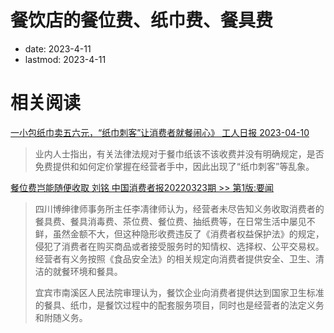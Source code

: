 # 餐饮店的餐位费、纸巾费、餐具费
- date: 2023-4-11
- lastmod: 2023-4-11

# 相关阅读

[一小包纸巾卖五六元，“纸巾刺客”让消费者就餐闹心》 工人日报 2023-04-10](https://www.workercn.cn/c/2023-04-10/7796729.shtml)
> 业内人士指出，有关法律法规对于餐巾纸该不该收费并没有明确规定，是否免费提供和如何定价掌握在经营者手中，因此出现了“纸巾刺客”等乱象。

[餐位费岂能随便收取 刘铭 中国消费者报20220323期 >> 第1版:要闻](https://zxb.ccn.com.cn/shtml/zgxfzb/20220323/189753.shtml)
> 四川博绅律师事务所主任李凊律师认为，经营者未尽告知义务收取消费者的餐具费、餐具消毒费、茶位费、餐位费、抽纸费等，在日常生活中屡见不鲜，虽然金额不大，但这种隐形收费违反了《消费者权益保护法》的规定，侵犯了消费者在购买商品或者接受服务时的知情权、选择权、公平交易权。经营者有义务按照《食品安全法》的相关规定向消费者提供安全、卫生、清洁的就餐环境和餐具。
>
> 宜宾市南溪区人民法院审理认为，餐饮企业向消费者提供达到国家卫生标准的餐具、纸巾，是餐饮过程中的配套服务项目，同时也是经营者的法定义务和附随义务。
